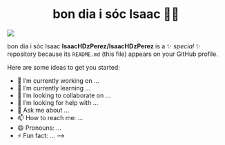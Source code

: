 <div align="center">
<h1 align="center">bon dia i sóc Isaac 🦎🦎
</div>
<img src="https://imgur.com/eM0gXxc.png">


bon dia i sóc Isaac
**IsaacHDzPerez/IsaacHDzPerez** is a ✨ _special_ ✨ repository because its `README.md` (this file) appears on your GitHub profile.

Here are some ideas to get you started:

- 🔭 I’m currently working on ...
- 🌱 I’m currently learning ...
- 👯 I’m looking to collaborate on ...
- 🤔 I’m looking for help with ...
- 💬 Ask me about ...
- 📫 How to reach me: ...
- 😄 Pronouns: ...
- ⚡ Fun fact: ...
-->
